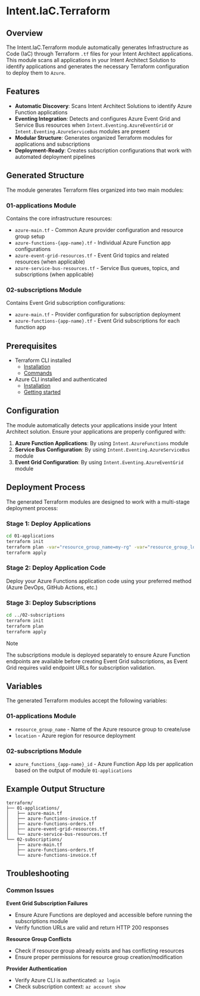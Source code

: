 # Intent.IaC.Terraform

## Overview

The Intent.IaC.Terraform module automatically generates Infrastructure as Code (IaC) through Terraform `.tf` files for your Intent Architect applications. This module scans all applications in your Intent Architect Solution to identify applications and generates the necessary Terraform configuration to deploy them to `Azure`.

## Features

- **Automatic Discovery**: Scans Intent Architect Solutions to identify Azure Function applications
- **Eventing Integration**: Detects and configures Azure Event Grid and Service Bus resources when `Intent.Eventing.AzureEventGrid` or `Intent.Eventing.AzureServiceBus` modules are present
- **Modular Structure**: Generates organized Terraform modules for applications and subscriptions
- **Deployment-Ready**: Creates subscription configurations that work with automated deployment pipelines

## Generated Structure

The module generates Terraform files organized into two main modules:

### 01-applications Module
Contains the core infrastructure resources:

- `azure-main.tf` - Common Azure provider configuration and resource group setup
- `azure-functions-{app-name}.tf` - Individual Azure Function app configurations
- `azure-event-grid-resources.tf` - Event Grid topics and related resources (when applicable)
- `azure-service-bus-resources.tf` - Service Bus queues, topics, and subscriptions (when applicable)

### 02-subscriptions Module
Contains Event Grid subscription configurations:

- `azure-main.tf` - Provider configuration for subscription deployment
- `azure-functions-{app-name}.tf` - Event Grid subscriptions for each function app

## Prerequisites

- Terraform CLI installed
  - [Installation](https://developer.hashicorp.com/terraform/install)
  - [Commands](https://developer.hashicorp.com/terraform/cli/commands)
- Azure CLI installed and authenticated
  - [Installation](https://learn.microsoft.com/en-us/cli/azure/install-azure-cli?view=azure-cli-latest)
  - [Getting started](https://learn.microsoft.com/en-us/cli/azure/get-started-with-azure-cli?view=azure-cli-latest)

## Configuration

The module automatically detects your applications inside your Intent Architect solution. Ensure your applications are properly configured with:

1. **Azure Function Applications**: By using `Intent.AzureFunctions` module
2. **Service Bus Configuration**: By using `Intent.Eventing.AzureServiceBus` module
3. **Event Grid Configuration**: By using `Intent.Eventing.AzureEventGrid` module

## Deployment Process

The generated Terraform modules are designed to work with a multi-stage deployment process:

### Stage 1: Deploy Applications
```bash
cd 01-applications
terraform init
terraform plan -var="resource_group_name=my-rg" -var="resource_group_location=East US"
terraform apply
```

### Stage 2: Deploy Application Code
Deploy your Azure Functions application code using your preferred method (Azure DevOps, GitHub Actions, etc.)

### Stage 3: Deploy Subscriptions
```bash
cd ../02-subscriptions
terraform init
terraform plan
terraform apply
```

> [!NOTE]
> The subscriptions module is deployed separately to ensure Azure Function endpoints are available before creating Event Grid subscriptions, as Event Grid requires valid endpoint URLs for subscription validation.

## Variables

The generated Terraform modules accept the following variables:

### 01-applications Module
- `resource_group_name` - Name of the Azure resource group to create/use
- `location` - Azure region for resource deployment

### 02-subscriptions Module
- `azure_functions_{app-name}_id` - Azure Function App Ids per application based on the output of module `01-applications`

## Example Output Structure

```
terraform/
├── 01-applications/
│   ├── azure-main.tf
│   ├── azure-functions-invoice.tf
│   ├── azure-functions-orders.tf
│   ├── azure-event-grid-resources.tf
│   └── azure-service-bus-resources.tf
└── 02-subscriptions/
    ├── azure-main.tf
    ├── azure-functions-orders.tf
    └── azure-functions-invoice.tf
```

## Troubleshooting

### Common Issues

**Event Grid Subscription Failures**
- Ensure Azure Functions are deployed and accessible before running the subscriptions module
- Verify function URLs are valid and return HTTP 200 responses

**Resource Group Conflicts**
- Check if resource group already exists and has conflicting resources
- Ensure proper permissions for resource group creation/modification

**Provider Authentication**
- Verify Azure CLI is authenticated: `az login`
- Check subscription context: `az account show`